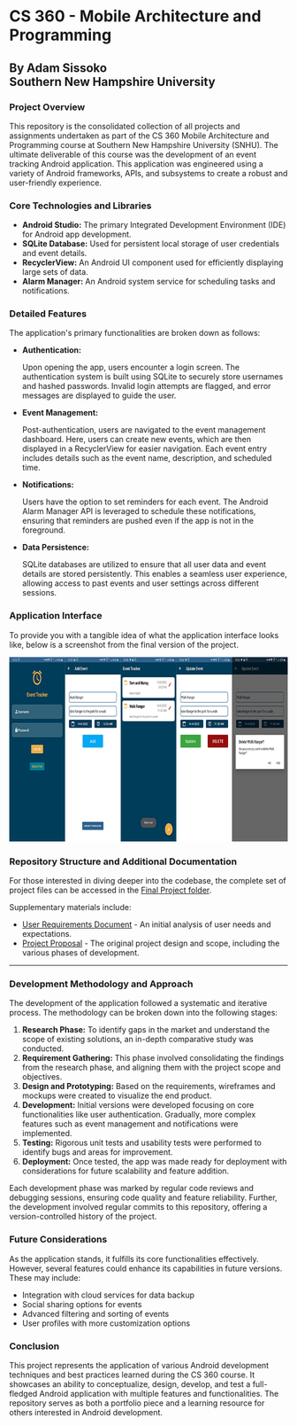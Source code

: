 <h1>CS 360 - Mobile Architecture and Programming</h1>
<h2>By Adam Sissoko<br>
Southern New Hampshire University</h2>

<h3>Project Overview</h3>
<p>
This repository is the consolidated collection of all projects and assignments undertaken as part of the CS 360 Mobile Architecture and Programming course at Southern New Hampshire University (SNHU). The ultimate deliverable of this course was the development of an event tracking Android application. This application was engineered using a variety of Android frameworks, APIs, and subsystems to create a robust and user-friendly experience.
</p>

<h3>Core Technologies and Libraries</h3>
<ul>
  <li><strong>Android Studio:</strong> The primary Integrated Development Environment (IDE) for Android app development.</li>
  <li><strong>SQLite Database:</strong> Used for persistent local storage of user credentials and event details.</li>
  <li><strong>RecyclerView:</strong> An Android UI component used for efficiently displaying large sets of data.</li>
  <li><strong>Alarm Manager:</strong> An Android system service for scheduling tasks and notifications.</li>
</ul>

<h3>Detailed Features</h3>
<p>
The application's primary functionalities are broken down as follows:
</p>
<ul>
  <li>
    <strong>Authentication:</strong> 
    <p>Upon opening the app, users encounter a login screen. The authentication system is built using SQLite to securely store usernames and hashed passwords. Invalid login attempts are flagged, and error messages are displayed to guide the user.</p>
  </li>
  <li>
    <strong>Event Management:</strong>
    <p>Post-authentication, users are navigated to the event management dashboard. Here, users can create new events, which are then displayed in a RecyclerView for easier navigation. Each event entry includes details such as the event name, description, and scheduled time.</p>
  </li>
  <li>
    <strong>Notifications:</strong>
    <p>Users have the option to set reminders for each event. The Android Alarm Manager API is leveraged to schedule these notifications, ensuring that reminders are pushed even if the app is not in the foreground.</p>
  </li>
  <li>
    <strong>Data Persistence:</strong>
    <p>SQLite databases are utilized to ensure that all user data and event details are stored persistently. This enables a seamless user experience, allowing access to past events and user settings across different sessions.</p>
  </li>
</ul>

<h3>Application Interface</h3>
<p>
To provide you with a tangible idea of what the application interface looks like, below is a screenshot from the final version of the project. 
</p>
<img src="https://github.com/adamsissoko/CS360/blob/main/Apps/final_project_cs_360.png" alt="[screenshot of the final project]" style="width:810px;height:333px;">


<h3>Repository Structure and Additional Documentation</h3>
<p>
For those interested in diving deeper into the codebase, the complete set of project files can be accessed in the <a href="https://github.com/adamsissoko/CS360/tree/main/Apps/CS%20360%20Final%20Project" target="_blank">Final Project folder</a>.
</p>
<p>
Supplementary materials include:
</p>
<ul>
  <li><a href="https://github.com/adamsissoko/CS360/blob/main/Apps/CS%20360%20Final%20Project/2-3%20Milestone%20-%20Goals%20and%20Users.docx.pdf" target="_blank">User Requirements Document</a> - An initial analysis of user needs and expectations.</li>
  <li><a href="https://github.com/adamsissoko/CS360/blob/main/Apps/CS%20360%20Final%20Project/3-3%20Project%20One%20-%20App%20Proposal.docx.pdf" target="_blank">Project Proposal</a> - The original project design and scope, including the various phases of development.</li>
</ul>

<hr>

<h3>Development Methodology and Approach</h3>
<p>
The development of the application followed a systematic and iterative process. The methodology can be broken down into the following stages:
</p>
<ol>
  <li><strong>Research Phase:</strong> To identify gaps in the market and understand the scope of existing solutions, an in-depth comparative study was conducted. </li>
  <li><strong>Requirement Gathering:</strong> This phase involved consolidating the findings from the research phase, and aligning them with the project scope and objectives.</li>
  <li><strong>Design and Prototyping:</strong> Based on the requirements, wireframes and mockups were created to visualize the end product.</li>
  <li><strong>Development:</strong> Initial versions were developed focusing on core functionalities like user authentication. Gradually, more complex features such as event management and notifications were implemented.</li>
  <li><strong>Testing:</strong> Rigorous unit tests and usability tests were performed to identify bugs and areas for improvement.</li>
  <li><strong>Deployment:</strong> Once tested, the app was made ready for deployment with considerations for future scalability and feature addition.</li>
</ol>

<p>
Each development phase was marked by regular code reviews and debugging sessions, ensuring code quality and feature reliability. Further, the development involved regular commits to this repository, offering a version-controlled history of the project.
</p>

<h3>Future Considerations</h3>
<p>
As the application stands, it fulfills its core functionalities effectively. However, several features could enhance its capabilities in future versions. These may include:
</p>
<ul>
  <li>Integration with cloud services for data backup</li

>
  <li>Social sharing options for events</li>
  <li>Advanced filtering and sorting of events</li>
  <li>User profiles with more customization options</li>
</ul> 

<h3>Conclusion</h3>
<p>
This project represents the application of various Android development techniques and best practices learned during the CS 360 course. It showcases an ability to conceptualize, design, develop, and test a full-fledged Android application with multiple features and functionalities. The repository serves as both a portfolio piece and a learning resource for others interested in Android development.
</p>
  </p>
